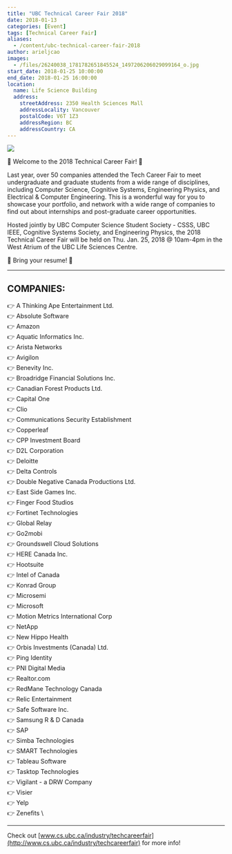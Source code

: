 ```yaml
---
title: "UBC Technical Career Fair 2018"
date: 2018-01-13
categories: [Event]
tags: [Technical Career Fair]
aliases:
  - /content/ubc-technical-career-fair-2018
author: arieljcao
images:
  - /files/26240038_1781782651845524_1497206206029099164_o.jpg
start_date: 2018-01-25 10:00:00
end_date: 2018-01-25 16:00:00
location:
  name: Life Science Building
  address:
    streetAddress: 2350 Health Sciences Mall
    addressLocality: Vancouver
    postalCode: V6T 1Z3
    addressRegion: BC
    addressCountry: CA
---
```


![](/files/26240038_1781782651845524_1497206206029099164_o.jpg)

🎉 Welcome to the 2018 Technical Career Fair! 🎉

Last year, over 50 companies attended the Tech Career Fair to meet undergraduate and graduate students from a wide range of disciplines, including Computer Science, Cognitive Systems, Engineering Physics, and Electrical & Computer Engineering. This is a wonderful way for you to showcase your portfolio, and network with a wide range of companies to find out about internships and post-graduate career opportunities.

Hosted jointly by UBC Computer Science Student Society - CSSS, UBC IEEE, Cognitive Systems Society, and Engineering Physics, the 2018 Technical Career Fair will be held on Thu. Jan. 25, 2018 @ 10am-4pm in the West Atrium of the UBC Life Sciences Centre.

📩 Bring your resume! 📩

***

COMPANIES:
----------

👉 A Thinking Ape Entertainment Ltd. \
👉 Absolute Software \
👉 Amazon \
👉 Aquatic Informatics Inc. \
👉 Arista Networks \
👉 Avigilon \
👉 Benevity Inc. \
👉 Broadridge Financial Solutions Inc. \
👉 Canadian Forest Products Ltd. \
👉 Capital One \
👉 Clio \
👉 Communications Security Establishment \
👉 Copperleaf \
👉 CPP Investment Board \
👉 D2L Corporation \
👉 Deloitte \
👉 Delta Controls \
👉 Double Negative Canada Productions Ltd. \
👉 East Side Games Inc. \
👉 Finger Food Studios \
👉 Fortinet Technologies \
👉 Global Relay \
👉 Go2mobi \
👉 Groundswell Cloud Solutions \
👉 HERE Canada Inc. \
👉 Hootsuite \
👉 Intel of Canada \
👉 Konrad Group \
👉 Microsemi \
👉 Microsoft \
👉 Motion Metrics International Corp \
👉 NetApp \
👉 New Hippo Health \
👉 Orbis Investments (Canada) Ltd. \
👉 Ping Identity \
👉 PNI Digital Media \
👉 Realtor.com \
👉 RedMane Technology Canada \
👉 Relic Entertainment \
👉 Safe Software Inc. \
👉 Samsung R & D Canada \
👉 SAP \
👉 Simba Technologies \
👉 SMART Technologies \
👉 Tableau Software \
👉 Tasktop Technologies \
👉 Vigilant - a DRW Company \
👉 Visier \
👉 Yelp \
👉 Zenefits \

***

Check out [www.cs.ubc.ca/industry/techcareerfair](http://www.cs.ubc.ca/industry/techcareerfair) for more info!
